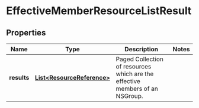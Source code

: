 # EffectiveMemberResourceListResult

## Properties
Name | Type | Description | Notes
------------ | ------------- | ------------- | -------------
**results** | [**List&lt;ResourceReference&gt;**](ResourceReference.md) | Paged Collection of resources which are the effective members of an NSGroup. | 

